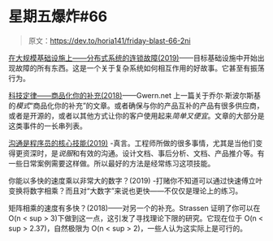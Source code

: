 # 星期五爆炸#66

> 原文：<https://dev.to/horia141/friday-blast-66-2ni>

[在大规模基础设施上——分布式系统的连锁故障(2019)](https://medium.com/@daniel.p.woods/on-infrastructure-at-scale-a-cascading-failure-of-distributed-systems-7cff2a3cd2df)——目标基础设施中开始出现故障的所有东西。这是一个关于复杂系统如何相互作用的好故事。它甚至有振荡行为。

[科技定律——商品化你的补充(2018)](https://www.gwern.net/Complement)——Gwern.net 上一篇关于乔尔·斯波尔斯基的*模式*“商品化你的补充”的文章。或者确保与你的产品互补的产品有很多供应商，或者是开源的，或者以其他方式让你的客户使用起来*简单又便宜*。文章的大部分是这类事件的一长串列表。

[沟通是程序员的核心技能(2019)](https://medium.com/@mquiros/communication-is-a-core-skill-for-programmers-ff61162bbe6d) -真言。工程师所做的很多事情，尤其是当他们变得更资深时，是*说服*和有效的沟通。设计文档、事后分析、文档、产品推介等。有一些日常案例需要这样做。所以最好的方法是经常练习这项技能。

你能以多快的速度乘以非常大的数字？(2019) -打赌你不知道可以通过快速傅立叶变换将数字相乘？而且对“大数字”来说也更快——不仅仅是理论上的练习。

矩阵相乘的速度有多快？(2018)——对另一个的补充。Strassen 证明了你可以在 O(n < sup > 3)下做到这一点，这引发了寻找理论下限的研究。它现在位于 O(n < sup > 2.37)，自然极限为 O(n < sup > 2)，一些人认为这实际上是可行的。